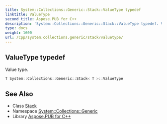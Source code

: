 ```yaml
---
title: System::Collections::Generic::Stack::ValueType typedef
linktitle: ValueType
second_title: Aspose.PUB for C++
description: 'System::Collections::Generic::Stack::ValueType typedef. Value type in C++.'
type: docs
weight: 1600
url: /cpp/system.collections.generic/stack/valuetype/
---
```

## ValueType typedef


Value type.

```cpp
T System::Collections::Generic::Stack< T >::ValueType
```

## See Also

* Class [Stack](../)
* Namespace [System::Collections::Generic](../../)
* Library [Aspose.PUB for C++](../../../)
